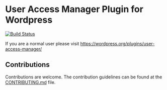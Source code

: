 # User Access Manager Plugin for Wordpress
[![Build Status](https://travis-ci.org/GM-Alex/user-access-manager.svg)](https://travis-ci.org/GM-Alex/user-access-manager)

If you are a normal user please visit https://wordpress.org/plugins/user-access-manager/

## Contributions

Contributions are welcome. The contribution guidelines can be found at the [CONTRIBUTING.md](CONTRIBUTING.md) file.